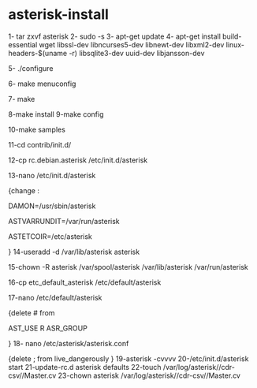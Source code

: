# asterisk-install

1- tar zxvf asterisk
2- sudo -s
3- apt-get update
4- apt-get install build-essential wget libssl-dev libncurses5-dev libnewt-dev libxml2-dev linux-headers-$(uname -r) libsqlite3-dev uuid-dev libjansson-dev

5- ./configure

6- make menuconfig

7- make

8-make install 
9-make config

10-make samples

11-cd contrib/init.d/ 

12-cp rc.debian.asterisk /etc/init.d/asterisk

13-nano /etc/init.d/asterisk 

{change :

DAMON=/usr/sbin/asterisk
 
ASTVARRUNDIT=/var/run/asterisk 

ASTETCOIR=/etc/asterisk

}
14-useradd -d /var/lib/asterisk asterisk

15-chown -R  asterisk /var/spool/asterisk /var/lib/asterisk /var/run/asterisk 

16-cp etc_default_asterisk /etc/default/asterisk 

17-nano /etc/default/asterisk 

{delete # from

AST_USE
R
ASR_GROUP

}
18- nano /etc/asterisk/asterisk.conf
 
{delete ; from live_dangerously
}
19-asterisk -cvvvv
20-/etc/init.d/asterisk	start 
21-update-rc.d asterisk defaults
22-touch /var/log/asterisk//cdr-csv//Master.cv
23-chown asterisk  /var/log/asterisk//cdr-csv//Master.cv
